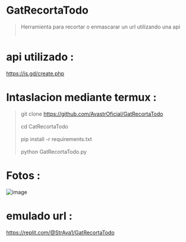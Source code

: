 # GatRecortaTodo
> Herramienta para recortar o enmascarar un url utilizando una api 
<br></br>
# api utilizado :
https://is.gd/create.php 
# Intaslacion mediante termux :
> git clone https://github.com/AvastrOficial/GatRecortaTodo
<br></br>
> cd CatRecortaTodo
<br></br>
> pip install -r requirements.txt
<br></br>
> python GatRecortaTodo.py
# Fotos : 
![image](https://github.com/user-attachments/assets/4d9ddff4-b5c7-4b00-b5c5-3f43a7b949c2)

# emulado url :
https://replit.com/@StrAva1/GatRecortaTodo
